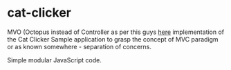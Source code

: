 # cat-clicker
MVO (Octopus instead of Controller as per this guys [here](https://www.udacity.com/course/javascript-design-patterns--ud989) implementation of the Cat Clicker
Sample application to grasp the concept of MVC paradigm or as known somewhere - separation of concerns. 

Simple modular JavaScript code.
